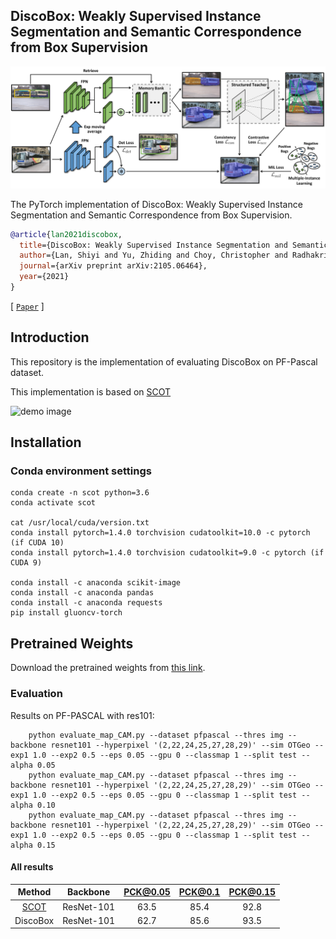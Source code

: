 ## DiscoBox: Weakly Supervised Instance Segmentation and Semantic Correspondence from Box Supervision

<div align="center">
  <img src="resources/discobox-arch.png" width="600"/>
</div>

The PyTorch implementation of DiscoBox: Weakly Supervised Instance Segmentation and Semantic Correspondence from Box Supervision.


```BibTeX
@article{lan2021discobox,
  title={DiscoBox: Weakly Supervised Instance Segmentation and Semantic Correspondence from Box Supervision},
  author={Lan, Shiyi and Yu, Zhiding and Choy, Christopher and Radhakrishnan, Subhashree and Liu, Guilin and Zhu, Yuke and Davis, Larry S and Anandkumar, Anima},
  journal={arXiv preprint arXiv:2105.06464},
  year={2021}
}
```

[ [`Paper`](https://arxiv.org/abs/2105.06464) ] 

## Introduction

This repository is the implementation of evaluating DiscoBox on PF-Pascal dataset.

This implementation is based on [SCOT](https://github.com/csyanbin/SCOT)


![demo image](resources/discobox-intro.png)




## Installation

### Conda environment settings

    conda create -n scot python=3.6
    conda activate scot

    cat /usr/local/cuda/version.txt
    conda install pytorch=1.4.0 torchvision cudatoolkit=10.0 -c pytorch (if CUDA 10) 
    conda install pytorch=1.4.0 torchvision cudatoolkit=9.0 -c pytorch (if CUDA 9) 
    
    conda install -c anaconda scikit-image
    conda install -c anaconda pandas
    conda install -c anaconda requests
    pip install gluoncv-torch
    
## Pretrained Weights

Download the pretrained weights from [this link](https://drive.google.com/drive/u/6/folders/1LCWVpGvDOwgNcAJowsLBJ9E656iT0aVv).

### Evaluation

Results on PF-PASCAL with res101:

```
    python evaluate_map_CAM.py --dataset pfpascal --thres img --backbone resnet101 --hyperpixel '(2,22,24,25,27,28,29)' --sim OTGeo --exp1 1.0 --exp2 0.5 --eps 0.05 --gpu 0 --classmap 1 --split test --alpha 0.05
    python evaluate_map_CAM.py --dataset pfpascal --thres img --backbone resnet101 --hyperpixel '(2,22,24,25,27,28,29)' --sim OTGeo --exp1 1.0 --exp2 0.5 --eps 0.05 --gpu 0 --classmap 1 --split test --alpha 0.10
    python evaluate_map_CAM.py --dataset pfpascal --thres img --backbone resnet101 --hyperpixel '(2,22,24,25,27,28,29)' --sim OTGeo --exp1 1.0 --exp2 0.5 --eps 0.05 --gpu 0 --classmap 1 --split test --alpha 0.15
```

#### All results


|  Method  |  Backbone  | PCK@0.05 | PCK@0.1 | PCK@0.15 |
|:--------:|:----------:|:--------:|:-------:|:--------:|
|   [SCOT](https://github.com/csyanbin/SCOT)   | ResNet-101 |     63.5   |    85.4   |      92.8    |\
| DiscoBox | ResNet-101 |   62.7     |    85.6   |     93.5    |


